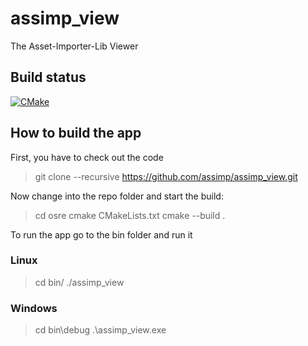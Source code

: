 # assimp_view
The Asset-Importer-Lib Viewer

## Build status

[![CMake](https://github.com/assimp/assimp_view/actions/workflows/cmake.yml/badge.svg)](https://github.com/assimp/assimp_view/actions/workflows/cmake.yml)

## How to build the app

First, you have to check out the code

>  git clone --recursive https://github.com/assimp/assimp_view.git

Now change into the repo folder and start the build:

> cd osre
> cmake CMakeLists.txt
> cmake --build .

To run the app go to the bin folder and run it

### Linux
> cd bin/
> ./assimp_view

### Windows
> cd bin\debug
> .\assimp_view.exe
